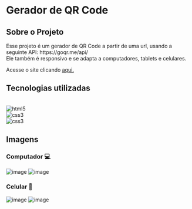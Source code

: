 # Gerador de QR Code

## Sobre o Projeto
<p>Esse projeto é um gerador de QR Code a partir de uma url, usando a seguinte API: https://goqr.me/api/ <br>
Ele também é responsivo e se adapta a computadores, tablets e celulares.</p>

Acesse o site clicando [aqui.](https://enniohenrique.github.io/geradorQRCode/)

## Tecnologias utilizadas 

<div style="display: inline_block"><br/>
    <img align="center "alt="html5" src="https://img.shields.io/badge/HTML5-E34F26?style=for-the-badge&logo=html5&logoColor=white">
    <br/>
    <img align="center "alt="css3" src="https://img.shields.io/badge/CSS3-1572B6?style=for-the-badge&logo=css3&logoColor=white">
    <br/>
    <img align="center "alt="css3" src="https://img.shields.io/badge/JavaScript-F7DF1E?style=for-the-badge&logo=javascript&logoColor=black">

</div>


## Imagens

### Computador 💻
![image](https://user-images.githubusercontent.com/89741211/167975620-c3d5006b-78d3-443f-a59d-894dd4a723e0.png)
![image](https://user-images.githubusercontent.com/89741211/167975640-f0d646fa-32bf-47ee-a8da-d48ee99d2c28.png)

### Celular 📱 

![image](https://user-images.githubusercontent.com/89741211/167975383-5412d8cb-2a58-4a13-b86f-38d8df67707e.png)
![image](https://user-images.githubusercontent.com/89741211/167975345-aa6aac1e-519c-4a07-837e-f7ca0f3f43be.png)
